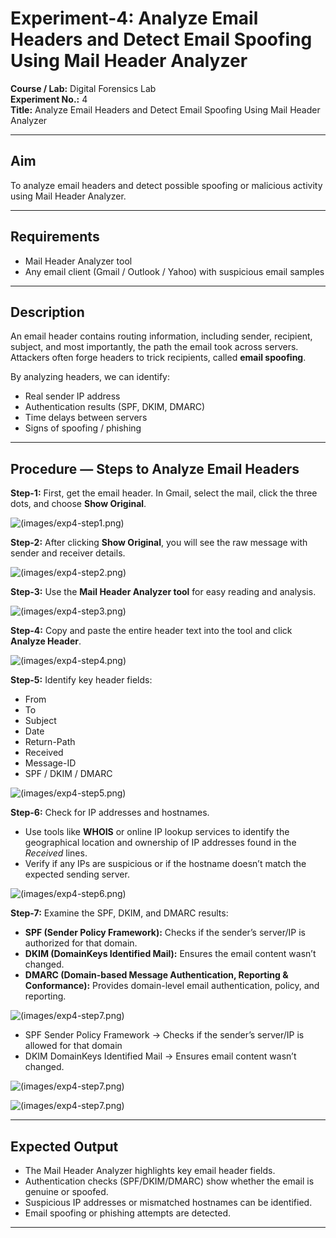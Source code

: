 # Experiment-4: Analyze Email Headers and Detect Email Spoofing Using Mail Header Analyzer

**Course / Lab:** Digital Forensics Lab  
**Experiment No.:** 4  
**Title:** Analyze Email Headers and Detect Email Spoofing Using Mail Header Analyzer  


---

## Aim
To analyze email headers and detect possible spoofing or malicious activity using Mail Header Analyzer.

---

## Requirements
- Mail Header Analyzer tool  
- Any email client (Gmail / Outlook / Yahoo) with suspicious email samples  

---

## Description
An email header contains routing information, including sender, recipient, subject, and most importantly, the path the email took across servers.  
Attackers often forge headers to trick recipients, called **email spoofing**.  

By analyzing headers, we can identify:  
- Real sender IP address  
- Authentication results (SPF, DKIM, DMARC)  
- Time delays between servers  
- Signs of spoofing / phishing  

---

## Procedure — Steps to Analyze Email Headers

**Step-1:** First, get the email header. In Gmail, select the mail, click the three dots, and choose **Show Original**.  


![(images/exp4-step1.png)](https://github.com/baddiputi/Digital-Forensic-Lab-Exercises/blob/9fbbaf3e036c541c5ecf03ce8b980e220c3d37a3/images/WhatsApp%20Image%202025-09-01%20at%2012.26.55.jpeg)


**Step-2:** After clicking **Show Original**, you will see the raw message with sender and receiver details.  

![(images/exp4-step2.png)](https://github.com/baddiputi/Digital-Forensic-Lab-Exercises/blob/9fbbaf3e036c541c5ecf03ce8b980e220c3d37a3/images/WhatsApp%20Image%202025-09-01%20at%2012.27.16.jpeg)

**Step-3:** Use the **Mail Header Analyzer tool** for easy reading and analysis.  

![(images/exp4-step3.png)](https://github.com/baddiputi/Digital-Forensic-Lab-Exercises/blob/9fbbaf3e036c541c5ecf03ce8b980e220c3d37a3/images/WhatsApp%20Image%202025-09-01%20at%2012.27.34.jpeg)

**Step-4:** Copy and paste the entire header text into the tool and click **Analyze Header**.  


![(images/exp4-step4.png)](https://github.com/baddiputi/Digital-Forensic-Lab-Exercises/blob/9fbbaf3e036c541c5ecf03ce8b980e220c3d37a3/images/WhatsApp%20Image%202025-09-01%20at%2012.27.46.jpeg)

**Step-5:** Identify key header fields:  
- From  
- To  
- Subject  
- Date  
- Return-Path  
- Received  
- Message-ID  
- SPF / DKIM / DMARC
  
![(images/exp4-step5.png)](https://github.com/baddiputi/Digital-Forensic-Lab-Exercises/blob/9fbbaf3e036c541c5ecf03ce8b980e220c3d37a3/images/WhatsApp%20Image%202025-09-01%20at%2012.28.00.jpeg)

**Step-6:** Check for IP addresses and hostnames.  
- Use tools like **WHOIS** or online IP lookup services to identify the geographical location and ownership of IP addresses found in the *Received* lines.  
- Verify if any IPs are suspicious or if the hostname doesn’t match the expected sending server.

![(images/exp4-step6.png)](https://github.com/baddiputi/Digital-Forensic-Lab-Exercises/blob/9fbbaf3e036c541c5ecf03ce8b980e220c3d37a3/images/WhatsApp%20Image%202025-09-01%20at%2012.28.13.jpeg)

**Step-7:** Examine the SPF, DKIM, and DMARC results:  
- **SPF (Sender Policy Framework):** Checks if the sender’s server/IP is authorized for that domain.  
- **DKIM (DomainKeys Identified Mail):** Ensures the email content wasn’t changed.  
- **DMARC (Domain-based Message Authentication, Reporting & Conformance):** Provides domain-level email authentication, policy, and reporting.

  
![(images/exp4-step7.png)](https://github.com/baddiputi/Digital-Forensic-Lab-Exercises/blob/9fbbaf3e036c541c5ecf03ce8b980e220c3d37a3/images/WhatsApp%20Image%202025-09-01%20at%2012.29.05.jpeg)


- SPF Sender Policy Framework → Checks if the sender’s server/IP is allowed for that
domain
- DKIM DomainKeys Identified Mail → Ensures email content wasn’t changed.

![(images/exp4-step7.png)](https://github.com/baddiputi/Digital-Forensic-Lab-Exercises/blob/9fbbaf3e036c541c5ecf03ce8b980e220c3d37a3/images/WhatsApp%20Image%202025-09-01%20at%2012.29.19.jpeg)


![(images/exp4-step7.png)](https://github.com/baddiputi/Digital-Forensic-Lab-Exercises/blob/9fbbaf3e036c541c5ecf03ce8b980e220c3d37a3/images/WhatsApp%20Image%202025-09-01%20at%2012.29.29.jpeg)

---

## Expected Output
- The Mail Header Analyzer highlights key email header fields.  
- Authentication checks (SPF/DKIM/DMARC) show whether the email is genuine or spoofed.  
- Suspicious IP addresses or mismatched hostnames can be identified.  
- Email spoofing or phishing attempts are detected.  

---
